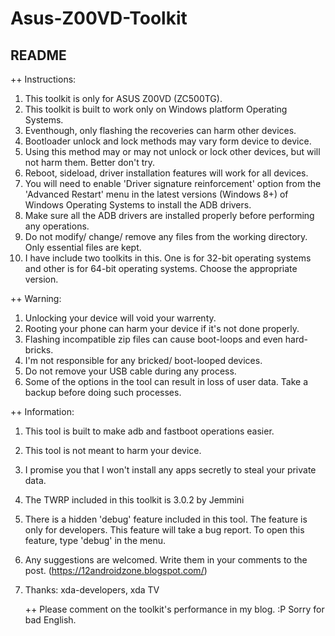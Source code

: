 # Asus-Z00VD-Toolkit

## README
 ++ Instructions:
 1. This toolkit is only for ASUS Z00VD (ZC500TG).
 2. This toolkit is built to work only on Windows platform Operating Systems.
 3. Eventhough, only flashing the recoveries can harm other devices.
 4. Bootloader unlock and lock methods may vary form device to device.
 5. Using this method may or may not unlock or lock other devices, but will not harm them.
    Better don't try.
 6. Reboot, sideload, driver installation features will work for all devices.
 7. You will need to enable 'Driver signature reinforcement' option from the 'Advanced Restart' menu
    in the latest versions (Windows 8+) of Windows Operating Systems to install the ADB drivers.
 8. Make sure all the ADB drivers are installed properly before performing any operations.
 9. Do not modify/ change/ remove any files from the working directory. Only essential files are kept.
10. I have include two toolkits in this. One is for 32-bit operating systems and other is for
    64-bit operating systems. Choose the appropriate version.

 ++ Warning:
 1. Unlocking your device will void your warrenty.
 2. Rooting your phone can harm your device if it's not done properly.
 3. Flashing incompatible zip files can cause boot-loops and even hard-bricks.
 4. I'm not responsible for any bricked/ boot-looped devices.
 5. Do not remove your USB cable during any process.
 6. Some of the options in the tool can result in loss of user data. Take a backup before
    doing such processes.


 ++ Information:
 1. This tool is built to make adb and fastboot operations easier.
 2. This tool is not meant to harm your device.
 3. I promise you that I won't install any apps secretly to steal your private data.
 4. The TWRP included in this toolkit is 3.0.2 by Jemmini
 5. There is a hidden 'debug' feature included in this tool.
    The feature is only for developers. This feature will take a bug report.
    To open this feature, type 'debug' in the menu.
 6. Any suggestions are welcomed. Write them in your comments to the post.
   (https://12androidzone.blogspot.com/)
 7. Thanks: xda-developers, xda TV


    ++ Please comment on the toolkit's performance in my blog.
             :P Sorry for bad English.
